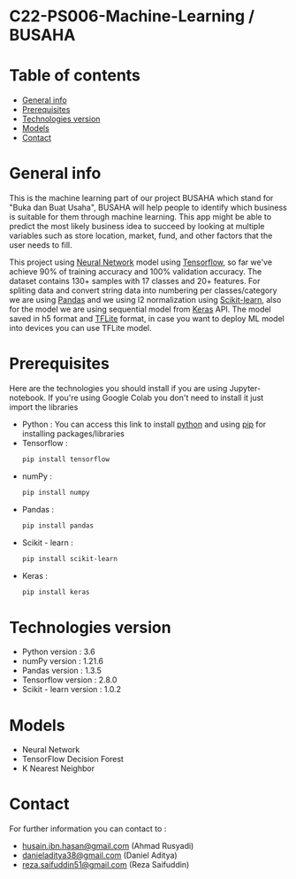 # C22-PS006-Machine-Learning / BUSAHA

# Table of contents
* [General info](#general-info)
* [Prerequisites](#prerequisites)
* [Technologies version](#technologies-version)
* [Models](#models)
* [Contact](#contact)


# General info
This is the machine learning part of our project BUSAHA which stand for "Buka dan Buat Usaha", BUSAHA will help people to identify which business is suitable for them through machine learning. 
This app might be able to predict the most likely business idea to succeed by looking at multiple variables such as store location, market, fund, and other factors that the user needs to fill.

This project using [Neural Network](https://en.wikipedia.org/wiki/Neural_network) model using [Tensorflow](https://www.tensorflow.org/), so far we've achieve 90% of training accuracy and 100% validation accuracy. The dataset contains 130+ samples with 17 classes and 20+ features. For spliting data and convert string data into numbering per classes/category we are using [Pandas](https://pandas.pydata.org/) and we using l2 normalization using [Scikit-learn](https://scikit-learn.org/stable/modules/generated/sklearn.preprocessing.normalize.html), also for the model we are using sequential model from [Keras](https://keras.io/api/models/sequential/) API. The model saved in h5 format and [TFLite](https://www.tensorflow.org/lite) format, in case you want to deploy ML model into devices you can use TFLite model.

# Prerequisites
Here are the technologies you should install if you are using Jupyter-notebook. If you're using Google Colab you don't need to install it just import the libraries
* Python : You can access this link to install [python](https://www.python.org/downloads/) and using [pip](https://pypi.org/project/pip/) for installing  packages/libraries 
* Tensorflow : 
  ```bash
  pip install tensorflow
* numPy : 
  ```bash
  pip install numpy
* Pandas : 
  ```bash
  pip install pandas
* Scikit - learn : 
  ```bash 
  pip install scikit-learn 
* Keras : 
  ```bash
  pip install keras
# Technologies version
* Python version : 3.6
* numPy version : 1.21.6
* Pandas version : 1.3.5
* Tensorflow version : 2.8.0
* Scikit - learn version : 1.0.2

# Models
* Neural Network 
* TensorFlow Decision Forest
* K Nearest Neighbor
  
# Contact
For further information you can contact to :
- husain.ibn.hasan@gmail.com (Ahmad Rusyadi)
- danieladitya38@gmail.com (Daniel Aditya)
- reza.saifuddin51@gmail.com (Reza Saifuddin)
